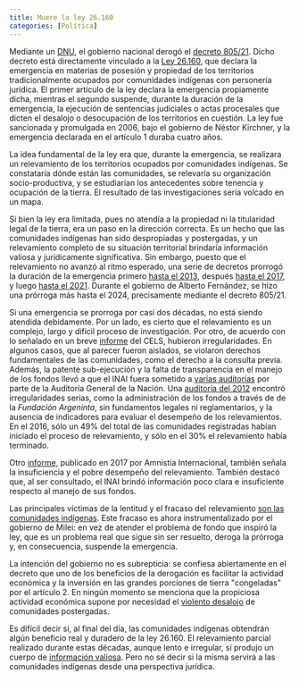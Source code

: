 ```yaml
---
title: Muere la ley 26.160 
categories: [Política]
---
```


Mediante un
[DNU](https://www.boletinoficial.gob.ar/detalleAviso/primera/317918/20241210),
el gobierno nacional derogó el [decreto
805/21](https://www.boletinoficial.gob.ar/detalleAviso/primera/253065/20211118). Dicho decreto está directamente vinculado a la [Ley
26.160](https://www.argentina.gob.ar/normativa/nacional/122499/texto), que
declara la emergencia en materias de posesión y propiedad de los territorios
tradicionalmente ocupados por comunidades indígenas con personería jurídica. 
El primer artículo de la ley declara la emergencia propiamente dicha, mientras
el segundo suspende, durante la duración de la emergencia, la ejecución de
sentencias judiciales o actas procesales que dicten el desalojo o desocupación
de los territorios en cuestión. La ley fue sancionada y promulgada en 2006,
bajo el gobierno de Néstor Kirchner, y la emergencia declarada en el artículo 1
duraba cuatro años. 

La idea fundamental de la ley era que, durante la emergencia, se
realizara un relevamiento de los territorios ocupados por comunidades
indígenas. Se constataría dónde están las comunidades, se relevaría su
organización socio-productiva, y se estudiarían los antecedentes sobre tenencia
y ocupación de la tierra. El resultado de las investigaciones sería volcado en
un mapa.

Si bien la ley era limitada, pues no atendía a la propiedad ni la titularidad
legal de la tierra, era un paso en la dirección correcta. Es un hecho que las
comunidades indígenas han sido despropiadas y postergadas, y un relevamiento
completo de su situación territorial brindaría información valiosa y
jurídicamente significativa. Sin embargo, puesto que el relevamiento no avanzó
al ritmo esperado, una serie de decretos prorrogó la duración de la emergencia
primero [hasta el
2013](https://www.argentina.gob.ar/normativa/nacional/ley-26554-2009-161400),
después [hasta el
2017](https://www.argentina.gob.ar/normativa/nacional/ley-26894-2013-221176), y
luego [hasta el
2021](https://www.argentina.gob.ar/normativa/nacional/ley-27400-2017-291497).
Durante el gobierno de Alberto Fernández, se hizo una prórroga más hasta el
2024, precisamente mediante el decreto 805/21.

Si una emergencia se prorroga por casi dos décadas, no está siendo atendida
debidamente. Por un lado, es cierto que el relevamiento es un complejo, largo y
difícil proceso de investigación. Por otro, de acuerdo con lo señalado en un
breve
[informe](https://www.cels.org.ar/web/wp-content/uploads/2017/09/Pr%C3%B3rroga-Emergencia-Territorial.pdf)
del CELS, hubieron irregularidades. En algunos casos, que al parecer fueron
aislados, se violaron derechos fundamentales de las comunidades, como el
derecho a la consulta previa. Además, la patente sub-ejecución y la falta de
transparencia en el manejo de los fondos llevó a que el INAI fuera sometido a
[varias
auditorías](https://elauditor.info/informes-de-auditoria/la-sigen-indico-que-no-hay-manera-de-medir-la-gestion-del-inai_a660ee31611aa5b90a78c2175)
por parte de la Auditoría General de la Nación. Una [auditoría del
2012](https://www.agn.gob.ar/sites/default/files/informes/Ficha_083_2012.pdf)
encontró irregularidades serias, como la administración de los fondos a través
de de la *Fundación Argeninta*, sin fundamentos legales ni reglamentarios, y la
ausencia de indicadores para evaluar el desempeño de los relevamientos. En el
2016, sólo un 49% del total de las comunidades registradas habían iniciado el
proceso de relevamiento, y sólo en el 30% el relevamiento había terminado. 

Otro [informe](https://test.amnistia.org.ar/storage/uploads/bf0c8925-a6c6-4e0d-9f10-6f1847414eb5/ESTADO-DE-SITUACI%C3%93N-DE-LA-LEY-DE-EMERGENCIA-TERRITORIAL-IND%C3%8DGENA-26160-a-13-a%C3%B1os.pdf), publicado en 2017 por Amnistía Internacional, también señala la insuficiencia y el pobre 
desempeño del relevamiento. También destacó que, al ser consultado, el INAI brindó información
poco clara e insuficiente respecto al manejo de sus fondos.

Las principales víctimas de la lentitud y el fracaso del relevamiento [son 
las comunidades indígenas](https://elauditor.info/actualidad/pueblos-indigenas--la-deuda-historica-que-no-se-repara_a62f26809afccfa41fdca74f4). Este fracaso
es ahora instrumentalizado por el gobierno de Milei: en vez de atender el
problema de fondo que inspiró la ley, que es un problema real que sigue sin
ser resuelto, deroga la prórroga y, en consecuencia, suspende la emergencia. 

La intención del gobierno no es subrepticia: se confiesa abiertamente en el
decreto que uno de los beneficios de la derogación es facilitar la actividad
económica y la inversión en las grandes porciones de tierra "congeladas" por el
artículo 2. En ningún momento se menciona que la propiciosa actividad económica 
supone por necesidad el [violento desalojo](https://www.infobae.com/politica/2024/12/10/el-gobierno-derogo-un-decreto-clave-y-finalizo-la-emergencia-en-tierras-indigenas/) de comunidades 
postergadas.

Es difícil decir si, al final del día, las comunidades indígenas obtendrán
algún beneficio real y duradero de la ley 26.160. El relevamiento parcial
realizado durante estas décadas, aunque lento e irregular, sí produjo un cuerpo
de [información
valiosa](https://www.argentina.gob.ar/derechoshumanos/inai/mapa). Pero no sé
decir si la misma servirá a las comunidades indígenas desde una perspectiva
jurídica.





















